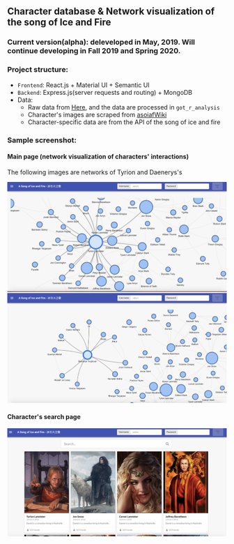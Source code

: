 ## Character database & Network visualization of the song of Ice and Fire

### Current version(alpha): deleveloped in May, 2019. Will continue developing in Fall 2019 and Spring 2020.

### Project structure:
 - `Frontend`: React.js + Material UI + Semantic UI
 - `Backend`: Express.js(server requests and routing) + MongoDB
 - Data: 
    - Raw data from [Here](https://github.com/mathbeveridge/asoiaf), and the data are processed in `got_r_analysis`
    - Character's images are scraped from [asoiafWiki](https://awoiaf.westeros.org/index.php/Main_Page)
    - Character-specific data are from the API of the song of ice and fire

### Sample screenshot:

#### Main page (network visualization of characters' interactions)

The following images are networks of Tyrion and Daenerys's

![](Screenshots/tyrion_network.png)
![](Screenshots/daenerys_network.png) 

#### Character's search page

![](Screenshots/main.png)





